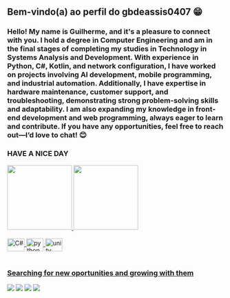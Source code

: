 ## Bem-vindo(a) ao perfil do gbdeassis0407 😁
### Hello! My name is Guilherme, and it's a pleasure to connect with you. I hold a degree in Computer Engineering and am in the final stages of completing my studies in Technology in Systems Analysis and Development. With experience in Python, C#, Kotlin, and network configuration, I have worked on projects involving AI development, mobile programming, and industrial automation. Additionally, I have expertise in hardware maintenance, customer support, and troubleshooting, demonstrating strong problem-solving skills and adaptability. I am also expanding my knowledge in front-end development and web programming, always eager to learn and contribute. If you have any opportunities, feel free to reach out—I’d love to chat! 😊

### HAVE A NICE DAY

 <div>
   <a href="https://github.com/gbdeassis0407">
   <img height="150em" src="https://github-readme-stats.vercel.app/api?username=gbdeassis0407&count_private=true&include_all_commits=true&show_icons=true&theme=transparent&hide_border=false&show_owner=true"/>
   <img height="150em" src="https://github-readme-stats.vercel.app/api/top-langs/?username=gbdeassis0407&theme=transparent&hide_border=false&&layout=compact"/>

</div>
<div style="display: inline_block"><br>  

  <img align="center" alt="C#" height="30" width="40" src="https://cdn.jsdelivr.net/gh/devicons/devicon/icons/csharp/csharp-original.svg" />
  <img align="center" alt="python" height="30" width="40" src="https://cdn.jsdelivr.net/gh/devicons/devicon/icons/python/python-original.svg" />
  <img align="center" alt="unity" height="30" width="40" src="https://cdn.jsdelivr.net/gh/devicons/devicon/icons/unity/unity-original.svg" />
                    
</div>
 
 <br>
 
  ### Searching for new oportunities and growing with them
 
<div> 
  <a href="https://www.youtube.com/watch?v=Qj8iSxUWcEE" target="_blank"><img src="https://img.shields.io/badge/YouTube-FF0000?style=for-the-badge&logo=youtube&logoColor=white" target="_blank"></a>
  <a href="https://www.instagram.com/guilhermebdea0407/" target="_blank"><img src="https://img.shields.io/badge/-Instagram-%23E4405F?style=for-the-badge&logo=instagram&logoColor=white" target="_blank"></a>
  <a href="https://discord.gg/AVVyNGP" target="_blank"><img src="https://img.shields.io/badge/Discord-7289DA?style=for-the-badge&logo=discord&logoColor=white" target="_blank"></a> 
  <!a href = "gbdeassis@hotmail.com.br"><!img src="https://img.shields.io/badge/-Gmail-%23333?style=for-the-badge&logo=gmail&logoColor=white" target="_blank"></a>
  <a href="https://www.linkedin.com/in/guilherme-b-9665b9128/" target="_blank"><img src="https://img.shields.io/badge/-LinkedIn-%230077B5?style=for-the-badge&logo=linkedin&logoColor=white" target="_blank"></a> 
 
  <!--![Snake animation](https://github.com/gbdeassis0407/gbdeassis0407/blob/output/github-contribution-grid-snake.svg)-->

</div>
